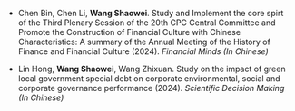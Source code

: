 - Chen Bin, Chen Li, **Wang Shaowei**. Study and Implement the core spirt of the Third Plenary Session of the 20th CPC Central Committee and Promote the Construction of Financial Culture with Chinese Characteristics: A summary of the Annual Meeting of the History of Finance and Financial Culture (2024). *Financial Minds* *(In Chinese)*

- Lin Hong, **Wang Shaowei**, Wang Zhixuan. Study on the impact of green local government special debt on corporate environmental, social and corporate governance performance (2024). *Scientific Decision Making* *(In Chinese)*
